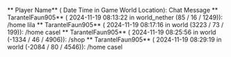 ** Player Name** ( Date  Time in  Game World Location):  Chat Message
** TarantelFaun905** ( 2024-11-19  08:13:22 in  world_nether (85 / 16 / 1249)): /home lila
** TarantelFaun905** ( 2024-11-19  08:17:16 in  world (3223 / 73 / 199)): /home casel
** TarantelFaun905** ( 2024-11-19  08:25:56 in  world (-1334 / 46 / 4906)): /shop
** TarantelFaun905** ( 2024-11-19  08:29:19 in  world (-2084 / 80 / 4546)): /home casel
